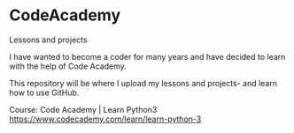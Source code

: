 # CodeAcademy
Lessons and projects

I have wanted to become a coder for many years and have decided to learn with the help of Code Academy.

This repository will be where I upload my lessons and projects- and learn how to use GitHub.

Course:
Code Academy | Learn Python3
https://www.codecademy.com/learn/learn-python-3

